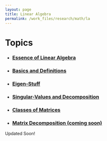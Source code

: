 ```yaml
---
layout: page
title: Linear Algebra
permalink: /work_files/research/math/la
---
```


# Topics

* ### [Essence of Linear Algebra](/work_files/research/math/la/linalg)

* ### [Basics and Definitions](/work_files/research/conv_opt/2_11)

* ### [Eigen-Stuff](/work_files/research/conv_opt/2_3)

* ### [Singular-Values and Decomposition](/work_files/research/conv_opt/2_4)

* ### [Classes of Matrices](/work_files/research/la/cls_mat)

* ### [Matrix Decomposition (coming soon)](/work_files/research/mat_decomp)



Updated Soon!